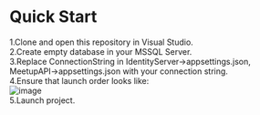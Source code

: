 # Quick Start
1.Clone and open this repository in Visual Studio.<br/>
2.Create empty database in your MSSQL Server.<br/>
3.Replace ConnectionString in IdentityServer->appsettings.json, MeetupAPI->appsettings.json with your connection string.<br/>
4.Ensure that launch order looks like:<br/>![image](https://user-images.githubusercontent.com/93078951/221369252-f9c2e784-7899-45cd-828a-22bf4287059c.png)<br/>
5.Launch project.
